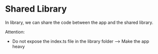 # Shared Library

In library, we can share the code between the app and the shared library.

Attention:

- Do not expose the index.ts file in the library folder --> Make the app heavy
